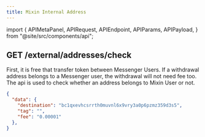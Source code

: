 ```yaml
---
title: Mixin Internal Address
---
```


import {
APIMetaPanel,
APIRequest,
APIEndpoint,
APIParams,
APIPayload,
} from "@site/src/components/api";

## GET /external/addresses/check

First, it is free that transfer token between Messenger Users. 
If a withdrawal address belongs to a Messenger user, the withdrawal will not need fee too.
The api is used to check whether an address belongs to Mixin User or not.

<APIEndpoint url="/external/addresses/check" />

<APIMetaPanel scopeNote="" />

<APIParams
p-asset_id="asset uuid"
p-asset_id-required={true}
p-destination="withdraw address, such as btc: bc1qxevhcsrrth0muvnl6x9vry3a0p6pzmz359d3s5, eos: mixinwitheos"
p-destination-required={true}
p-tag="optional，like memo in eos"
/>

<APIRequest title="Get an Address's withdrawal fee" isPublic url="/external/addresses/check" />

```json title="Response"
{
  "data": {
    "destination": "bc1qxevhcsrrth0muvnl6x9vry3a0p6pzmz359d3s5",
    "tag": "",
    "fee": "0.00001"
  },
}
```
